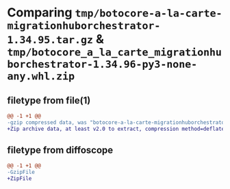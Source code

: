 # Comparing `tmp/botocore-a-la-carte-migrationhuborchestrator-1.34.95.tar.gz` & `tmp/botocore_a_la_carte_migrationhuborchestrator-1.34.96-py3-none-any.whl.zip`

## filetype from file(1)

```diff
@@ -1 +1 @@
-gzip compressed data, was "botocore-a-la-carte-migrationhuborchestrator-1.34.95.tar", last modified: Wed May  1 01:06:28 2024, max compression
+Zip archive data, at least v2.0 to extract, compression method=deflate
```

## filetype from diffoscope

```diff
@@ -1 +1 @@
-GzipFile
+ZipFile
```

